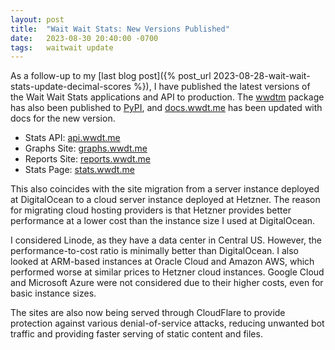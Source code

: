 ```yaml
---
layout: post
title:  "Wait Wait Stats: New Versions Published"
date:   2023-08-30 20:40:00 -0700
tags:   waitwait update
---
```


As a follow-up to my [last blog post]({% post_url 2023-08-28-wait-wait-stats-update-decimal-scores %}), I have published the latest versions of the Wait Wait Stats applications and API to production. The [wwdtm](https://github.com/questionlp/wwdtm) package has also been published to [PyPI](https://pypi.org/project/wwdtm/), and [docs.wwdt.me](https://docs.wwdt.me/) has been updated with docs for the new version.

- Stats API: [api.wwdt.me](https://api.wwdt.me/)
- Graphs Site: [graphs.wwdt.me](https://graphs.wwdt.me/)
- Reports Site: [reports.wwdt.me](https://reports.wwdt.me/)
- Stats Page: [stats.wwdt.me](https://stats.wwdt.me/)

This also coincides with the site migration from a server instance deployed at DigitalOcean to a cloud server instance deployed at Hetzner. The reason for migrating cloud hosting providers is that Hetzner provides better performance at a lower cost than the instance size I used at DigitalOcean.

I considered Linode, as they have a data center in Central US. However, the performance-to-cost ratio is minimally better than DigitalOcean. I also looked at ARM-based instances at Oracle Cloud and Amazon AWS, which performed worse at similar prices to Hetzner cloud instances. Google Cloud and Microsoft Azure were not considered due to their higher costs, even for basic instance sizes.

The sites are also now being served through CloudFlare to provide protection against various denial-of-service attacks, reducing unwanted bot traffic and providing faster serving of static content and files.
